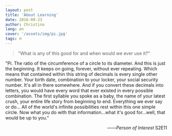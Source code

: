```yaml
---
layout: post
title: 'About Learning'
date: 2016-09-23
author: Christina
lang: en
cover: '/assets/img/pi.jpg'
tags: π
---
```


> "What is any of this good for and when would we ever use it?"

"Pi. The ratio of the circumference of a circle to its diameter. And this is just the beginning. It keeps on going, forever, without ever repeating. Which means that contained within this string of decimals is every single other number. Your birth date, combination to your locker, your social security number. It's all in there somewhere. And if you convert these decimals into letters, you would have every word that ever existed in every possible combination. The first syllable you spoke as a baby, the name of your latest crush, your entire life story from beginning to end. Everything we ever say or do... All of the world's infinite possibilities rest within this one simple circle. Now what you do with that information...what it's good for...well, that would be up to you."

<p style="text-align:right">——<i>Person of Interest</i> S2E11</p>